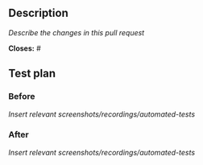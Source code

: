 <!-- 
Title format should be:
[PR Type][Affected Packages] title

Example:
[Feature][lexical-playground] Add more emojis 

Choose from the following PR Types:
Breaking change / Refactor / Feature / Bug Fix / Documentation Update / Chore
-->

## Description
<!-- 
- What is the current behavior that you are modifying? 
- What are the behavior or changes that are being added by this PR?
-->
*Describe the changes in this pull request*

**Closes:** #<!-- issue number -->

## Test plan

### Before

*Insert relevant screenshots/recordings/automated-tests*


### After

*Insert relevant screenshots/recordings/automated-tests*